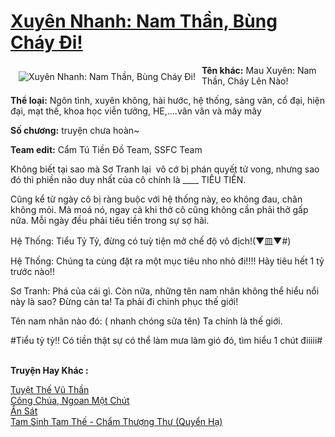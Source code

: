 <a href="https://utruyen.com/xuyen-nhanh-nam-than-bung-chay-di/17066/" title="Xuyên Nhanh: Nam Thần, Bùng Cháy Đi!"><h1>Xuyên Nhanh: Nam Thần, Bùng Cháy Đi!</h1></a><div style="display:table"><img align="right" style="float: left; padding: 10px;" src="https://utruyen.com/images/story/200x260/xuyen-nhanh-nam-than-bung-chay-di.jpg" alt="Xuyên Nhanh: Nam Thần, Bùng Cháy Đi!"><b>Tên khác:</b> Mau Xuyên: Nam Thần, Cháy Lên Nào! <b><p></p>Thể loại:</b> Ngôn tình, xuyên không, hài hước, hệ thống, sảng văn, cổ đại, hiện đại, mạt thế, khoa học viễn tưởng, HE,....vân vân và mây mây<p></p><b>Số chương:</b> truyện chưa hoàn~ <p></p><b>Team edit:</b> Cẩm Tú Tiền Đồ Team, SSFC Team<p></p>Không biết tại sao mà Sơ Tranh lại  vô cớ bị phán quyết tử vong, nhưng sao đó thì phiền não duy nhất của cô chính là ____ TIÊU TIỀN.<p></p>Cũng kể từ ngày cô bị ràng buộc với hệ thống này, eo không đau, chân không mỏi. Mà moá nó, ngay cả khi thở cô cũng không cần phải thở gấp nữa. Mỗi ngày đều phải tiêu tiền trong sự sợ hãi. <p></p>Hệ Thống: Tiểu Tỷ Tỷ, đừng có tuỳ tiện mở chế độ vô địch!(▼皿▼#)<p></p>Hệ Thống: Chúng ta cùng đặt ra một mục tiêu nho nhỏ đi!!!! Hãy tiêu hết 1 tỷ trước nào!!<p></p>Sơ Tranh: Phá của cái gì. Còn nữa, những tên nam nhân không thể hiểu nổi này là sao? Đừng cản ta! Ta phải đi chinh phục thế giới!<p></p>Tên nam nhân nào đó: ( nhanh chóng sửa tên) Ta chính là thế giới.<p></p>#Tiểu tỷ tỷ!! Có tiền thật sự có thể làm mưa làm gió đó, tìm hiểu 1 chút điiiii#</div><p><br><b>Truyện Hay Khác :</b></p><a href="https://utruyen.com/tuyet-the-vu-than/16563/" alt="Tuyệt Thế Vũ Thần">Tuyệt Thế Vũ Thần</a><br/><a href="https://truyenngontinhay.wordpress.com/2019/10/03/cong-chua-ngoan-mot-chut/" alt="Công Chúa, Ngoan Một Chút">Công Chúa, Ngoan Một Chút</a><br/><a href="https://truyenhot2020.wordpress.com/2019/12/11/an-sat/" alt="Ẩn Sát">Ẩn Sát</a><br/><a href="https://github.com/quanluxury/truyenhot/tree/master/truyenhay/3941/" alt="Tam Sinh Tam Thế - Chẩm Thượng Thư (Quyển Hạ)">Tam Sinh Tam Thế - Chẩm Thượng Thư (Quyển Hạ)</a><br/>